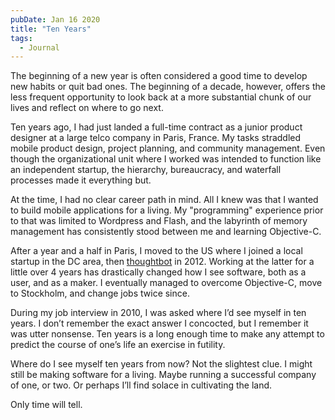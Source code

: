 ```yaml
---
pubDate: Jan 16 2020
title: "Ten Years"
tags:
  - Journal
---
```


The beginning of a new year is often considered a good time to develop new
habits or quit bad ones. The beginning of a decade, however, offers the less
frequent opportunity to look back at a more substantial chunk of our lives and
reflect on where to go next.

Ten years ago, I had just landed a full-time contract as a junior product
designer at a large telco company in Paris, France. My tasks straddled mobile
product design, project planning, and community management. Even though the
organizational unit where I worked was intended to function like an independent
startup, the hierarchy, bureaucracy, and waterfall processes made it everything
but.

At the time, I had no clear career path in mind. All I knew was that I wanted to
build mobile applications for a living. My "programming" experience prior to
that was limited to Wordpress and Flash, and the labyrinth of memory management
has consistently stood between me and learning Objective-C.

After a year and a half in Paris, I moved to the US where I joined a local
startup in the DC area, then [thoughtbot](https://thoughtbot.com) in 2012.
Working at the latter for a little over 4 years has drastically changed how I
see software, both as a user, and as a maker. I eventually managed to overcome
Objective-C, move to Stockholm, and change jobs twice since.

During my job interview in 2010, I was asked where I’d see myself in ten years.
I don’t remember the exact answer I concocted, but I remember it was utter
nonsense. Ten years is a long enough time to make any attempt to predict the
course of one’s life an exercise in futility.

Where do I see myself ten years from now? Not the slightest clue. I might still
be making software for a living. Maybe running a successful company of one, or
two. Or perhaps I’ll find solace in cultivating the land.

Only time will tell.
